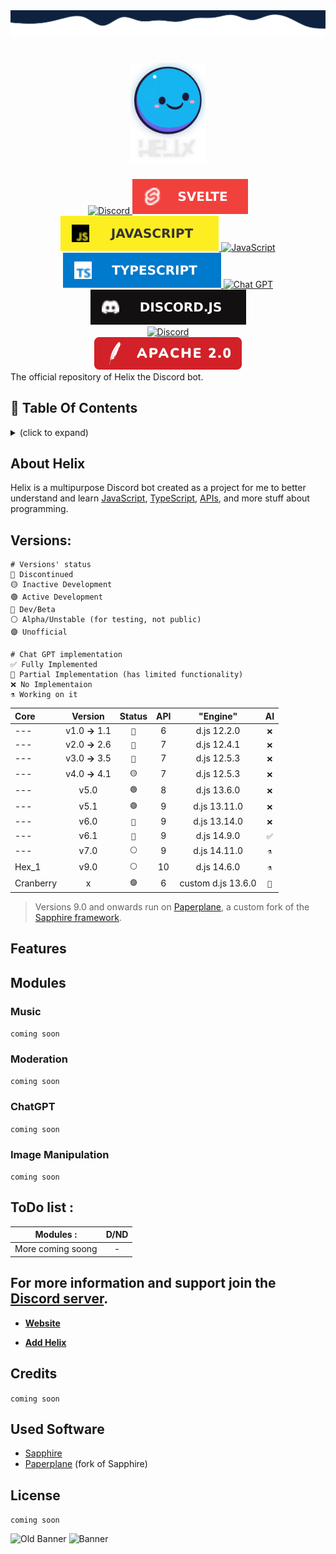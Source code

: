 <img src="./src/db/assets/branding/wave-top4.svg" alt="just some waves">

<h1 align="center">
    <img src="src/db/assets/branding/helix-gh-logo2.png" alt="Helix" width="120px" />
    <br />
    <!--<b>Helix</b>-->
</h1>

<div align="center">
    <a href="https://discord.gg/GampaCt/">
        <img src="https://img.shields.io/badge/Discord-%235865F2.svg?style=for-the-badge&logo=discord&logoColor=white" alt="Discord" />
    </a>
    <a href="https://svelte.dev/">
    	<img src="src/db/assets/branding/badges/svelte.svg" alt="Svelte" />
    </a>
    <a href="https://js.org/">
        <img src="src/db/assets/branding/badges/JS.svg" alt="JavaScript" />
    </a>
    <a href="https://nodejs.org/">
        <img src="https://img.shields.io/badge/node.js-6DA55F?style=for-the-badge&logo=node.js&logoColor=white" alt="JavaScript" />
    </a>
    <a href="https://www.typescriptlang.org/">
        <img src="src/db/assets/branding/badges/TS.svg" alt="TypeScript" />
    </a>
    <a href="https://chat.openai.com/">
    	<img src="https://img.shields.io/badge/chatGPT-74aa9c?style=for-the-badge&logo=openai&logoColor=white" alt="Chat GPT" />
    </a>
    <a href="https://discord.js.org/">
        <img src="src/db/assets/branding/badges/djs.svg" alt="Discord.JS" />
    </a>
    <br>
    <a href="https://discord.gg/GapmaCt">
    	<img src="https://dcbadge.vercel.app/api/server/GapmaCt" alt="Discord" />
    </a>
    <br>
    <a href="/LICENSE.md">
        <img src="src/db/assets/branding/badges/Apache.svg" alt="License" />
    </a>
</div>
<!--
<div align="center">

[![a](https://skillicons.dev/icons?i=nodejs,mongo,typescript,discord,js&theme=dark)](https://skillicons.dev)

</div>
-->
The official repository of Helix the Discord bot.

## 📝 Table Of Contents
<details>
  <summary>(click to expand)</summary>

  <div>
    <ul>
    	<p float="left">
	    	<li><a href="#about-helix">📖 About Helix</a></li>
	    	<li><a href="#versions">🔖 Versions</a></li>
	    	<li><a href="#features">✨ Features</a>
	    		<ul>
	    			<li>
	    				<details>
	    					<summary><a href="#modules">Modules (click to expand)</a></summary> 
	    					<ul>
	    						<p float="left">
	    							<li><a href="#music">Music</a></li>
	    							<li><a href="#moderation">Moderation</a></li>
	    							<li><a href="#chatgpt">AI</a></li>
	    							<li><a href="#image-manipulation">Image Manipulation</a></li>
	    						</p>
	    					</ul>
	    				</details>
	    			</li>
	    			<li><a href="#commands">Commands</a></li>
	    		</ul>
	    	</li>
	    	<li><a href="#todo-list-">📝 ToDo List</a></li>
	    	<li><a href="#todo-list-">🫶 Credits</a></li>
	    	<li><a href="#todo-list-">🪪 License</a></li>
    	</p>
    </ul>
    <p>
    </p>
  </div>
</details>

## About Helix

<p>Helix is a multipurpose Discord bot created as a project for me to better understand and learn <u>JavaScript</u>, <u>TypeScript</u>, <u>APIs</u>, and more stuff about programming.</p>

## Versions:

```Legend:
# Versions' status
🔴 Discontinued
🟡 Inactive Development
🟢 Active Development
🔵 Dev/Beta
⚪ Alpha/Unstable (for testing, not public)
🟣 Unofficial

# Chat GPT implementation
✅ Fully Implemented
🤖 Partial Implementation (has limited functionality)
❌ No Implementaion
⚗️ Working on it
```

|Core|Version|Status|API|"Engine"|AI|
| :--- | :---: | :---: | :---: | :---: | :---: |
| --- | v1.0 **→** 1.1 | `🔴` | 6 | d.js 12.2.0 | `❌` |
| --- | v2.0 **→** 2.6 | `🔴` | 7 | d.js 12.4.1 | `❌` |
| --- | v3.0 **→** 3.5 | `🔴` | 7 | d.js 12.5.3 | `❌` |
| --- | v4.0 **→** 4.1 | `🟡` | 7 | d.js 12.5.3 | `❌` |
| --- | v5.0 | `🟢` | 8 | d.js 13.6.0 | `❌` |
| --- | v5.1 | `🟢` | 9 | d.js 13.11.0 | `❌` |
| --- | v6.0 | `🔵` | 9 | d.js 13.14.0 | `❌` |
| --- | v6.1 | `🔵` | 9 | d.js 14.9.0 | `✅` |
| --- | v7.0 | `⚪` | 9 | d.js 14.11.0 | `⚗️` |
| Hex_1 | v9.0 | `⚪` | 10 | d.js 14.6.0 | `⚗️` |
| Cranberry | x | `🟣` | 6 | custom d.js 13.6.0 | `🤖` |

> Versions 9.0 and onwards run on [Paperplane](https://github.com/Helix-Labs/framework), a custom fork of the [Sapphire framework](https://github.com/sapphiredev/framework).



## Features

## Modules

### Music
```coming soon```

### Moderation
```coming soon```

### ChatGPT
```coming soon```

### Image Manipulation
```coming soon```

## ToDo list : 
|Modules :| D/ND|
| ------------- |:-------------:| 
|More coming soong|-|

## For more information and support join the [Discord server](https://discord.gg/GapmaCt).

- **[Website](https://helix.angellabs.xyz/)**

- **[Add Helix](https://discord.com/oauth2/authorize?client_id=723697439638290482&scope=bot&permissions=481684598)**

## Credits
```coming soon```

## Used Software
- [Sapphire](https://github.com/sapphiredev/framework)
- [Paperplane](https://github.com/Helix-Labs/framework) (fork of Sapphire)

## License
```coming soon```

<img src="https://media.discordapp.net/attachments/771476325356797963/788160344522620958/helixbanner.png" alt="Old Banner" />
<img src="src/db/assets/branding/helix-banner-2023.png" alt="Banner" />